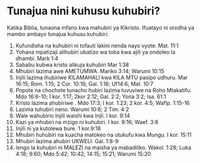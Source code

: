 # Tunajua nini kuhusu kuhubiri?

Katika Biblia, tunaona mfano kwa mahubiri ya Kikristo. Ifuatayo ni
orodha ya mambo ambayo tunajua kuhusu kuhubiri:

1.  Kufundisha na kuhubiri ni tofauti lakini nenda nayo vyote. Mat. 11:1
2.  Yohana mpatizaji alihubiri ubatizo wa toba kwa ajili ya ondoleo la
    dhambi. Mark 1:4
3.  Sababu kubwa kristo alikuja kuhubiri Mar 1:38
4.  Mhubiri lazima awe AMETUMWA. Mariko 3:14; Warumi 10:15
5.  Injili lazima ihubiriwe KILAMAHALI kwa KILA MTU pasipo udhuru. Mar
    16:15; Rom. 1:15; 2 Cor. 10:16; Gal. 1:16; Uf14:6; Mat. 10:7
6.  Popote na chochote tunacho hubiri lazima tuvuviwe na Roho Mtakatifu.
    Mdo 16:6-10; I kor. 1:17; 2kor 2:12; Gal. 2:2; Yona 3:2; Isa. 61:1
7.  Kristo lazima ahubiriwe . Mdo 17:3; I kor. 1:23; 2 kor. 4:5; Waflp.
    1:15-16
8.  Lazima tuhubiri neno. Warumi 10:8; 2 Tim. 4:2
9.  Wale wahubirio Injili waishi kwa Injli. I kor. 9:14
10. Kazi ya mhubiri na mzigo ni kuhubiri. I kor. 9:16; Waef. 3:8
11. Injili ni ya kutolewa bure. 1 kor.9:18
12. Mhubiri huhubiri na kuacha matokeo na utukufu kwa Mungu. I kor.
    15:11
13. Mhubiri lazima ahubiri UKWELI. Gal. 1:8-9
14. lengo la kuhubiri ni MALEZI na maisha ya mabadiliko. Wakol. 1:28;
    Luka 4:18; 9:60; Mdo 5:42; 10:42; 14:15; 15:21; Warumi 15:20
